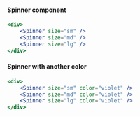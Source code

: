 #### Spinner component

```jsx
<div>
    <Spinner size="sm" />
    <Spinner size="md" />
    <Spinner size="lg" />
</div>
```

#### Spinner with another color

```jsx
<div>
    <Spinner size="sm" color="violet" />
    <Spinner size="md" color="violet" />
    <Spinner size="lg" color="violet" />
</div>
```
